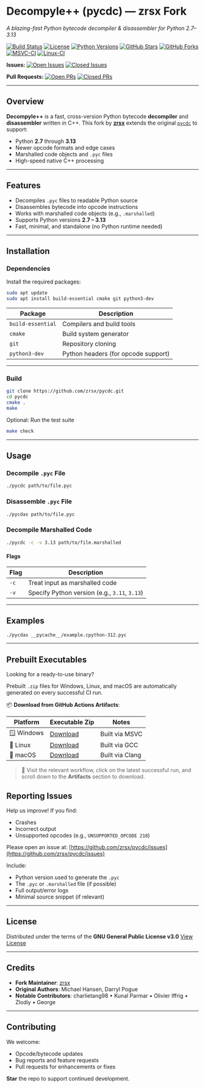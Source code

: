 # **Decompyle++ (pycdc) — zrsx Fork**

*A blazing-fast Python bytecode decompiler & disassembler for Python 2.7–3.13*

[![Build Status](https://img.shields.io/badge/build-passing-brightgreen)](#)
[![License](https://img.shields.io/github/license/zrsx/pycdc)](https://www.gnu.org/licenses/gpl-3.0.en.html)
[![Python Versions](https://img.shields.io/badge/python-2.7--3.13-blue)](#)
[![GitHub Stars](https://img.shields.io/github/stars/zrsx/pycdc?style=social)](https://github.com/zrsx/pycdc/stargazers)
[![GitHub Forks](https://img.shields.io/github/forks/zrsx/pycdc?style=social)](https://github.com/zrsx/pycdc/network)
[![MSVC-CI](https://github.com/zrsx/pycdc/actions/workflows/msvc-ci.yml/badge.svg)](https://github.com/zrsx/pycdc/actions/workflows/msvc-ci.yml)
[![Linux-CI](https://github.com/zrsx/pycdc/actions/workflows/linux-ci.yml/badge.svg)](https://github.com/zrsx/pycdc/actions/workflows/linux-ci.yml)

**Issues:**
[![Open Issues](https://img.shields.io/github/issues/zrsx/pycdc)](https://github.com/zrsx/pycdc/issues)
[![Closed Issues](https://img.shields.io/github/issues-closed/zrsx/pycdc)](https://github.com/zrsx/pycdc/issues?q=is%3Aissue+is%3Aclosed)

**Pull Requests:**
[![Open PRs](https://img.shields.io/github/issues-pr/zrsx/pycdc)](https://github.com/zrsx/pycdc/pulls)
[![Closed PRs](https://img.shields.io/github/issues-pr-closed/zrsx/pycdc)](https://github.com/zrsx/pycdc/pulls?q=is%3Apr+is%3Aclosed)

---

## **Overview**

**Decompyle++** is a fast, cross-version Python bytecode **decompiler** and **disassembler** written in C++. This fork by [**zrsx**](https://github.com/zrsx) extends the original [`pycdc`](https://github.com/zrax/pycdc) to support:

* Python **2.7** through **3.13**
* Newer opcode formats and edge cases
* Marshalled code objects and `.pyc` files
* High-speed native C++ processing

---

## **Features**

* Decompiles `.pyc` files to readable Python source
* Disassembles bytecode into opcode instructions
* Works with marshalled code objects (e.g., `.marshalled`)
* Supports Python versions **2.7 – 3.13**
* Fast, minimal, and standalone (no Python runtime needed)

---

## **Installation**

### **Dependencies**

Install the required packages:

```bash
sudo apt update
sudo apt install build-essential cmake git python3-dev
```

| Package           | Description                         |
| ----------------- | ----------------------------------- |
| `build-essential` | Compilers and build tools           |
| `cmake`           | Build system generator              |
| `git`             | Repository cloning                  |
| `python3-dev`     | Python headers (for opcode support) |

---

### **Build**

```bash
git clone https://github.com/zrsx/pycdc.git
cd pycdc
cmake .
make
```

Optional: Run the test suite

```bash
make check
```

---

## **Usage**

### Decompile `.pyc` File

```bash
./pycdc path/to/file.pyc
```

### Disassemble `.pyc` File

```bash
./pycdas path/to/file.pyc
```

### Decompile Marshalled Code

```bash
./pycdc -c -v 3.13 path/to/file.marshalled
```

#### **Flags**

| Flag | Description                                   |
| ---- | --------------------------------------------- |
| `-c` | Treat input as marshalled code                |
| `-v` | Specify Python version (e.g., `3.11`, `3.13`) |

---

## **Examples**

```bash
./pycdas __pycache__/example.cpython-312.pyc
```

---

## **Prebuilt Executables**

Looking for a ready-to-use binary?

Prebuilt `.zip` files for Windows, Linux, and macOS are automatically generated on every successful CI run.

📦 **Download from GitHub Actions Artifacts**:

| Platform     | Executable Zip                                                                 | Notes           |
|--------------|----------------------------------------------------------------------------------|-----------------|
| 🪟 Windows   | [Download](https://github.com/zrsx/pycdc/actions/workflows/msvc-ci.yml)        | Built via MSVC  |
| 🐧 Linux     | [Download](https://github.com/zrsx/pycdc/actions/workflows/linux-ci.yml)       | Built via GCC   |
| 🍎 macOS     | [Download](https://github.com/zrsx/pycdc/actions/workflows/macos-ci.yml)       | Built via Clang |

> 🔧 Visit the relevant workflow, click on the latest successful run, and scroll down to the **Artifacts** section to download.



## **Reporting Issues**

Help us improve! If you find:

* Crashes
* Incorrect output
* Unsupported opcodes (e.g., `UNSUPPORTED_OPCODE 218`)

Please open an issue at:
[https://github.com/zrsx/pycdc/issues](https://github.com/zrsx/pycdc/issues)

Include:

* Python version used to generate the `.pyc`
* The `.pyc` or `.marshalled` file (if possible)
* Full output/error logs
* Minimal source snippet (if relevant)

---

## **License**

Distributed under the terms of the
**GNU General Public License v3.0**
[View License](https://www.gnu.org/licenses/gpl-3.0.en.html)

---

## **Credits**

* **Fork Maintainer**: [zrsx](https://github.com/zrsx)
* **Original Authors**: Michael Hansen, Darryl Pogue
* **Notable Contributors**:
  charlietang98 • Kunal Parmar • Olivier Iffrig • Zlodiy • George

---

## **Contributing**

We welcome:

* Opcode/bytecode updates
* Bug reports and feature requests
* Pull requests for enhancements or fixes

**Star** the repo to support continued development.
